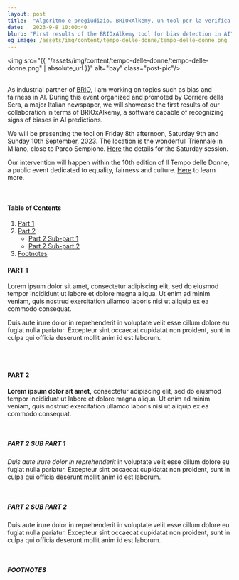 ```yaml
---
layout: post
title:  "Algoritmo e pregiudizio. BRIOxAlkemy, un tool per la verifica di bias in IA"
date:   2023-9-8 10:00:40
blurb: "First results of the BRIOxAlkemy tool for bias detection in AI"
og_image: /assets/img/content/tempo-delle-donne/tempo-delle-donne.png
---
```


<img src="{{ "/assets/img/content/tempo-delle-donne/tempo-delle-donne.png" | absolute_url }}" alt="bay" class="post-pic"/>
<br />
<br />

As industrial partner of [BRIO](https://sites.unimi.it/brio/), I am working on topics such as bias and fairness in AI. During this event organized and promoted by Corriere della Sera, a major Italian newspaper, we will showcase the first results of our collaboration in terms of BRIOxAlkemy, a software capable of recognizing signs of biases in AI predictions. 

We will be presenting the tool on Friday 8th afternoon, Saturday 9th and Sunday 10th September, 2023. The location is the wonderfull Triennale in Milano, close to Parco Sempione. [Here](https://eventi.corriere.it/il-tempo-delle-donne-2023/evento/algoritmo-e-pregiudizio-2/) the details for the Saturday session.

Our intervention will happen within the 10th edition of Il Tempo delle Donne, a public event dedicated to equality, fairness and culture. [Here](https://27esimaora.corriere.it/il-tempo-delle-donne/) to learn more. 


<br />


#### Table of Contents
1. [Part 1](#part-1)
2. [Part 2](#part-2)
    * [Part 2 Sub-part 1](#part-2-sub-part-1)
    * [Part 2 Sub-part 2](#part-2-sub-part-2)
3. [Footnotes](#footnotes)

#### PART 1
Lorem ipsum dolor sit amet, consectetur adipiscing elit, sed do eiusmod tempor incididunt ut labore et dolore magna aliqua. Ut enim ad minim veniam, quis nostrud exercitation ullamco laboris nisi ut aliquip ex ea commodo consequat.
<br />

Duis aute irure dolor in reprehenderit in voluptate velit esse cillum dolore eu fugiat nulla pariatur. Excepteur sint occaecat cupidatat non proident, sunt in culpa qui officia deserunt mollit anim id est laborum.

<br />
<br />

#### PART 2
**Lorem ipsum dolor sit amet,** consectetur adipiscing elit, sed do eiusmod tempor incididunt ut labore et dolore magna aliqua. Ut enim ad minim veniam, quis nostrud exercitation ullamco laboris nisi ut aliquip ex ea commodo consequat.

<br />

##### PART 2 SUB PART 1
*Duis aute irure dolor in reprehenderit* in voluptate velit esse cillum dolore eu fugiat nulla pariatur. Excepteur sint occaecat cupidatat non proident, sunt in culpa qui officia deserunt mollit anim id est laborum.

<br />

##### PART 2 SUB PART 2
Duis aute irure dolor in reprehenderit in voluptate velit esse cillum dolore eu fugiat nulla pariatur. Excepteur sint occaecat cupidatat non proident, sunt in culpa qui officia deserunt mollit anim id est laborum.

<br />


##### FOOTNOTES

[^1]: This is a note!
